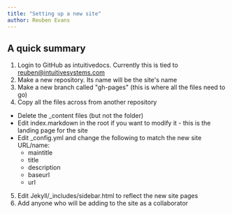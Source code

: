 ```yaml
---
title: "Setting up a new site"
author: Reuben Evans
---
```


## A quick summary

1. Login to GitHub as intuitivedocs. Currently this is tied to reuben@intuitivesystems.com
2. Make a new repository. Its name will be the site's name
3. Make a new branch called "gh-pages" (this is where all the files need to go)
4. Copy all the files across from another repository
  - Delete the _content files (but not the folder)
  - Edit index.markdown in the root if you want to modify it - this is the landing page for the site
  - Edit _config.yml and change the following to match the new site URL/name:
    - maintitle
    - title
    - description
    - baseurl
    - url 
5. Edit Jekyll/_includes/sidebar.html to reflect the new site pages
6. Add anyone who will be adding to the site as a collaborator